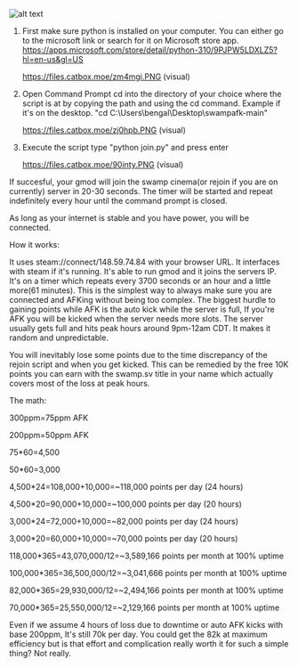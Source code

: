 ![alt text](https://files.catbox.moe/ofpfar.png)





1. First make sure python is installed on your computer. You can either go to the microsoft link or search for it on Microsoft store app.
https://apps.microsoft.com/store/detail/python-310/9PJPW5LDXLZ5?hl=en-us&gl=US

      https://files.catbox.moe/zm4mgi.PNG (visual)


2. Open Command Prompt
cd into the directory of your choice where the script is at by copying the path and using the cd command. Example if it's on the desktop. "cd C:\Users\bengal\Desktop\swampafk-main"

      https://files.catbox.moe/zj0hpb.PNG (visual)

3. Execute the script
type "python join.py" and press enter

      https://files.catbox.moe/90inty.PNG (visual)

If succesful, your gmod will join the swamp cinema(or rejoin if you are on currently) server in 20-30 seconds. The timer will be started and repeat indefinitely every hour until the command prompt is closed.

As long as your internet is stable and you have power, you will be connected.




How it works: 

It uses steam://connect/148.59.74.84 with your browser URL. It interfaces with steam if it's running. It's able to run gmod and it joins the servers IP.
It's on a timer which repeats every 3700 seconds or an hour and a little more(61 minutes). This is the simplest way to always make sure you are connected and AFKing without being too complex.
The biggest hurdle to gaining points while AFK is the auto kick while the server is full, If you're AFK you will be kicked when the server needs more slots. 
The server usually gets full and hits peak hours around 9pm-12am CDT. It makes it random and unpredictable.

You will inevitably lose some points due to the time discrepancy of the rejoin script and when you get kicked.
This can be remedied by the free 10K points you can earn with the swamp.sv title in your name which actually covers most of the loss at peak hours.

The math:

300ppm=75ppm AFK

200ppm=50ppm AFK

75*60=4,500

50*60=3,000

4,500*24=108,000+10,000=~118,000 points per day (24 hours)

4,500*20=90,000+10,000=~100,000 points per day (20 hours)

3,000*24=72,000+10,000=~82,000 points per day (24 hours)

3,000*20=60,000+10,000=~70,000 points per day (20 hours)

118,000*365=43,070,000/12=~3,589,166 points per month at 100% uptime

100,000*365=36,500,000/12=~3,041,666 points per month at 100% uptime

82,000*365=29,930,000/12=~2,494,166 points per month at 100% uptime

70,000*365=25,550,000/12=~2,129,166 points per month at 100% uptime


Even if we assume 4 hours of loss due to downtime or auto AFK kicks with base 200ppm, It's still 70k per day. You could get the 82k at maximum efficiency
but is that effort and complication really worth it for such a simple thing? Not really.






